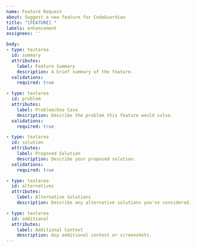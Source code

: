 ```yaml
---
name: Feature Request
about: Suggest a new feature for CodeGuardian
title: "[FEATURE] "
labels: enhancement
assignees: ''

body:
- type: textarea
  id: summary
  attributes:
    label: Feature Summary
    description: A brief summary of the feature.
  validations:
    required: true

- type: textarea
  id: problem
  attributes:
    label: Problem/Use Case
    description: Describe the problem this feature would solve.
  validations:
    required: true

- type: textarea
  id: solution
  attributes:
    label: Proposed Solution
    description: Describe your proposed solution.
  validations:
    required: true

- type: textarea
  id: alternatives
  attributes:
    label: Alternative Solutions
    description: Describe any alternative solutions you've considered.

- type: textarea
  id: additional
  attributes:
    label: Additional Context
    description: Any additional context or screenshots.
---
```

